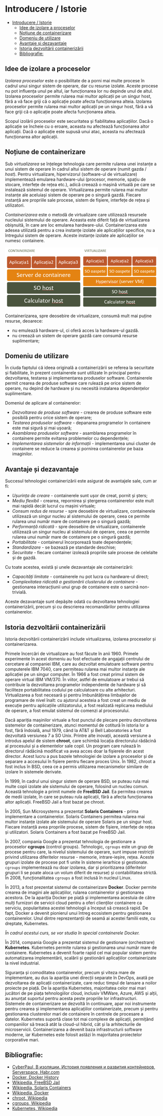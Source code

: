 # Introducere / Istorie

- [Introducere / Istorie](#introducere--istorie)
  - [Idee de izolare a proceselor](#idee-de-izolare-a-proceselor)
  - [Noțiune de containerizare](#noțiune-de-containerizare)
  - [Domeniu de utilizare](#domeniu-de-utilizare)
  - [Avantaje și dezavantaje](#avantaje-și-dezavantaje)
  - [Istoria dezvoltării containerizării](#istoria-dezvoltării-containerizării)
  - [Bibliografie:](#bibliografie)

## Idee de izolare a proceselor

*Izolarea proceselor* este o posibilitate de a porni mai multe procese în cadrul unui singur sistem de operare, dar cu resurse izolate. Aceste procese nu pot influența unul pe altul, iar funcționarea lor nu depinde unul de altul. Izolarea proceselor permite rularea mai multor aplicații pe un singur host, fără a vă face griji că o aplicație poate afecta funcționarea alteia. Izolarea proceselor permite rularea mai multor aplicații pe un singur host, fără a vă face griji că o aplicație poate afecta funcționarea alteia.

Scopul izolării proceselor este securitatea și fiabilitatea aplicațiilor. Dacă o aplicație se încheie cu o eroare, aceasta nu afectează funcționarea altor aplicații. Dacă o aplicație este supusă unui atac, aceasta nu afectează funcționarea altor aplicații.

## Noțiune de containerizare

Sub *virtualizarea* se înțelege tehnologia care permite rularea unei instanțe a unui sistem de operare în cadrul altui sistem de operare (numit gazda / *host*). Pentru virtualizare, hipervizorul (software-ul de virtualizare) implementează emularea hardware-ului (procesor, memorie, spațiu de stocare, interfețe de rețea etc.), adică creează o mașină virtuală pe care se instalează sistemul de operare. Virtualizarea permite rularea mai multor instanțe ale aceluiași sistem de operare pe o singură gazdă. Fiecare instanță are propriile sale procese, sistem de fișiere, interfețe de rețea și utilizatori.

*Containerizarea* este o metodă de virtualizare care utilizează resursele nucleului sistemului de operare. Aceasta este diferit față de virtualizarea obișnuită, în care are loc emularea hardware-ului. Containerizarea este adesea utilizată pentru a crea instanțe izolate ale aplicațiilor specifice, nu a întregului sistem de operare. Aceste instanțe izolate ale aplicațiilor se numesc containere.

![Virtualizare versus Containerizare](images/01001_virtual_ws_container.png)

Containerizarea, spre deosebire de virtualizare, consumă mult mai puține resurse, deoarece:

- nu emulează hardware-ul, ci oferă acces la hardware-ul gazdă.
- nu creează un sistem de operare gazdă care consumă resurse suplimentare;

## Domeniu de utilizare

În ciuda faptului că ideea originală a containerizării se referea la securitate și fiabilitate, în prezent containerele sunt utilizate în principal pentru dezvoltarea, testarea și implementarea produselor software. Containerele permit crearea de produse software care rulează pe orice sistem de operare, nu depind de hardware și nu necesită instalarea dependențelor suplimentare.

Domeniul de aplicare al containerelor:

- *Dezvoltarea de produse software* - crearea de produse software este posibilă pentru orice sistem de operare;
- *Testarea produselor software* - depanarea programelor în containere este mai sigură și mai ușoară;
- *Asamblarea produselor software* - asamblarea programelor în containere permite evitarea problemelor cu dependențele;
- *Implementarea sistemelor de informații* - implementarea unui cluster de containere se reduce la crearea și pornirea containerelor pe baza imaginilor.

## Avantaje și dezavantaje

Succesul tehnologiei containerizării este asigurat de avantajele sale, cum ar fi:

- *Ușurința de creare* - containerele sunt ușor de creat, pornit și șters;
- *Mediu flexibil* - crearea, repornirea și ștergerea containerelor este mult mai rapidă decât lucrul cu mașini virtuale;
- *Consum redus de resurse* - spre deosebire de virtualizare, containerele utilizează un singur nucleu al sistemului de operare, ceea ce permite rularea unui număr mare de containere pe o singură gazdă;
- *Performanță ridicată* - spre deosebire de virtualizare, containerele utilizează un singur nucleu al sistemului de operare, ceea ce permite rularea unui număr mare de containere pe o singură gazdă;
- *Portabilitate* - containerul încorporează toate dependențele;
- *Standardizare* - se bazează pe standarde deschise;
- *Securitate* - fiecare container izolează propriile sale procese de celelalte și de gazdă.

Cu toate acestea, există și unele dezavantaje ale containerizării:

- *Capacități limitate* - containerele nu pot lucra cu hardware-ul direct;
- *Complexitatea ridicată a gestionării clusterului de containere* - gestionarea interacțiunii unui grup de containere este o sarcină non-trivială.

Aceste dezavantaje sunt depășite odată cu dezvoltarea tehnologiei containerizării, precum și cu descrierea recomandărilor pentru utilizarea containerelor.

## Istoria dezvoltării containerizării

Istoria dezvoltării containerizării include virtualizarea, izolarea proceselor și containerizarea.

Primele încercări de virtualizare au fost făcute în anii 1960. Primele experimente în acest domeniu au fost efectuate de angajații centrului de cercetare al companiei IBM, care au dezvoltat emulatoare software pentru computerele IBM 7040, care permiteau rularea mai multor instanțe ale aplicației pe un singur computer. În 1966 a fost creat primul sistem de operare virtual IBM VM/370. În viitor, astfel de emulatoare ar trebui să contribuie la dezvoltarea programelor independente de hardware și să faciliteze portabilitatea codului pe calculatoare cu alte arhitecturi. Virtualizarea a fost necesară și pentru îmbunătățirea limbajelor de programare de nivel înalt: cu ajutorul acesteia a fost creat un mediu de execuție pentru aplicațiile utilizatorului, a fost realizată replicarea mediului de operare, a fost emulat sistemul de comenzi al procesorului.

Dacă apariția mașinilor virtuale a fost punctul de plecare pentru dezvoltarea sistemelor de containerizare, atunci momentul de cotitură în istoria lor a fost, fără îndoială, anul 1979, când la AT&T și Bell Laboratories a fost dezvoltată versiunea 7 a SO Unix. Printre alte inovații, această versiune a introdus apelul de sistem **chroot**, care schimbă locația directorului rădăcină al procesului și a elementelor sale copil. Un program care rulează în directorul rădăcină modificat va avea acces doar la fișierele din acest director. Acest lucru a pus bazele tehnologiei de izolare a proceselor și de separare a accesului în fișiere pentru fiecare proces Unix. În 1982, chroot a fost inclus în BSD, ceea ce a permis utilizarea mecanismelor similare de izolare în sistemele derivate.

În 1999, în cadrul unui singur sistem de operare BSD, se puteau rula mai multe copii izolate ale sistemului de operare, folosind un nucleu comun. Această tehnologie a primit numele de **FreeBSD Jail**. Ea permitea crearea de medii izolate, în care se puteau rula aplicații, fără a afecta funcționarea altor aplicații. FreeBSD Jail a fost bazat pe chroot.

În 2005, Sun Microsystems a prezentat **Solaris Containers** - prima implementare a containerelor. Solaris Containers permitea rularea mai multor instanțe izolate ale sistemului de operare Solaris pe un singur host. Fiecare instanță avea propriile procese, sistem de fișiere, interfețe de rețea și utilizatori. Solaris Containers a fost bazat pe FreeBSD Jail.

În 2007, compania Google a prezentat tehnologia de gestionare a proceselor **cgroups** (control groups). Tehnologic, `cgroups` este un grup de procese pentru care, la nivelul sistemului de operare, sunt impuse restricții privind utilizarea diferitelor resurse - memorie, intrare-ieșire, rețea. Aceste grupuri izolate de procese pot fi unite în sisteme ierarhice și gestionate. `cgroups` implementează nu doar izolarea, dar și prioritizarea (diferitelor grupuri li se poate aloca un volum diferit de resurse) și contabilitatea strictă. În 2008, funcționalitatea `cgroups` a fost inclusă în nucleul Linux.

În 2013, a fost prezentat sistemul de containerizare **Docker**. Docker permite crearea de imagini ale aplicațiilor, rularea containerelor și gestionarea acestora. De la apariția Docker pe piață și implementarea acestuia de către mulți furnizori de servicii cloud pentru a oferi clienților containere ca serviciu, popularitatea acestei tehnologii a început să crească rapid. De fapt, Docker a devenit pionierul unui întreg ecosistem pentru gestionarea containerelor. Unul dintre reprezentanții de seamă ai acestei familii este, cu dreptate, Kubernetes.

*În cadrul acestui curs, se vor studia în special containerele Docker.*

În 2014, compania Google a prezentat sistemul de gestionare (orchestrare) **Kubernetes**. Kubernetes permite rularea și gestionarea unui număr mare de containere. Kubernetes a devenit foarte rapid cel mai popular sistem pentru automatizarea implementării, scalării și gestionării aplicațiilor containerizate la nivel industrial.

Siguranța și comoditatea containerelor, precum și viteza mare de implementare, au dus la apariția unei direcții separate în DevOps, axată pe dezvoltarea de aplicații containerizate, care reduc timpul de lansare a noilor proiecte pe piață. De la apariția Kubernetes, majoritatea celor mai mari jucători de pe piața tehnologiilor cloud, inclusiv VMWare, Azure, AWS și alții, au anunțat suportul pentru acesta peste propriile lor infrastructuri. Sistemele de containerizare se dezvoltă în continuare, apar noi instrumente pentru crearea și implementarea aplicațiilor containerizate, precum și pentru gestionarea clusterelor mari de containere în centrele de procesare a datelor. Kubernetes suportă clase tot mai complexe de aplicații, permițând companiilor să treacă atât la cloud-ul hibrid, cât și la arhitecturile de microservicii. Containerizarea a devenit baza infrastructurii software moderne, iar Kubernetes este folosit astăzi în majoritatea proiectelor corporative mari.

## Bibliografie:

- [CyberPaul, В изоляции. История появления и развития контейнеров, Serverspace, Habr.com](https://habr.com/ru/companies/serverspace/articles/741874/)
- [Docker, Docker History](https://docs.docker.com/engine/docker-overview/#docker-engine)
- [Wikipedia, FreeBSD Jail](https://en.wikipedia.org/wiki/FreeBSD_jail)
- [Wikipedia, Solaris Containers](https://en.wikipedia.org/wiki/Solaris_Containers)
- [Wikipedia, Docker](https://en.wikipedia.org/wiki/Docker_(software))
- [chroot, Wikipedia](https://en.wikipedia.org/wiki/Chroot)
- [cgroups, Wikipedia](https://en.wikipedia.org/wiki/Cgroups)
- [Kubernetes, Wikipedia](https://en.wikipedia.org/wiki/Kubernetes)
